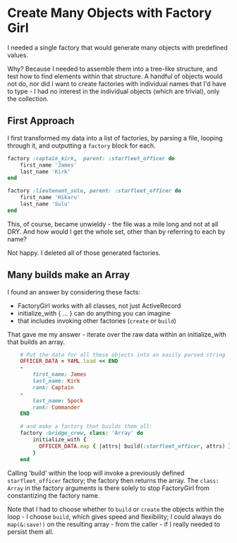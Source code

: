 # Create Many Objects with Factory Girl

I needed a single factory that would generate many objects with predefined values.

Why?  Because I needed to assemble them into a tree-like structure, and test how to find elements within that structure.  A handful of objects would not do, nor did I want to create factories with individual names that I'd have to type - I had no interest in the individual objects (which are trivial), only the collection.

## First Approach

I first transformed my data into a list of factories, by parsing a file, looping through it, and outputting a `factory` block for each.

```ruby
factory :captain_kirk,  parent: :starfleet_officer do
	first_name 'James'
	last_name 'Kirk'
end

factory :lieutenant_sulu, parent: :starfleet_officer do
    first_name 'Hikaru'
    last_name 'Sulu'
end
```

This, of course, became unwieldy - the file was a mile long and not at all DRY.  And how would I get the whole set, other than by referring to each by name?

Not happy.  I deleted all of those generated factories.

## Many builds make an Array

I found an answer by considering these facts:

* FactoryGirl works with all classes, not just ActiveRecord
* initialize_with { ... } can do anything you can imagine
* that includes invoking other factories (`create` or `build`)

That gave me my answer - iterate over the raw data within an initialize_with that builds an array.

```ruby
    # Put the data for all these objects into an easily parsed string
    OFFICER_DATA = YAML.load << END
    -
        first_name: James
        last_name: Kirk
        rank: Captain
    -
        last_name: Spock
        rank: Commander
    END

    # and make a factory that builds them all:
    factory :bridge_crew, class: 'Array' do
        initialize_with {
          OFFICER_DATA.map { |attrs| build(:starfleet_officer, attrs) }
        }
    end
```

Calling 'build' within the loop will invoke a previously defined `starfleet_officer` factory; the factory then returns the array.  The `class: Array` in the factory arguments is there solely to stop FactoryGirl from constantizing the factory name.

Note that I had to choose  whether to `build` or `create` the objects within the loop - I choose `build`, which gives speed and flexibility; I could always do `map(&:save!)` on the resulting array - from the caller - if I really needed to persist them all.





